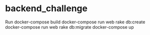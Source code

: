 # backend_challenge

Run 
docker-compose build
docker-compose run web rake db:create
docker-compose run web rake db:migrate
docker-compose up